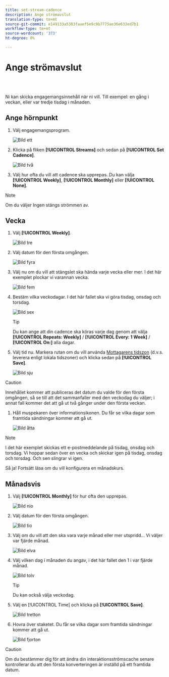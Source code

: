 ```yaml
---
title: set-stream-cadence
description: Ange strömavslut
translation-type: tm+mt
source-git-commit: e149133a5383faaef5e9c9b7775ae36e633ed7b1
workflow-type: tm+mt
source-wordcount: '373'
ht-degree: 0%

---
```



# Ange strömavslut

<br> 

Ni kan skicka engagemangsinnehåll när ni vill. Till exempel: en gång i veckan, eller var tredje tisdag i månaden.

## Ange hörnpunkt

1. Välj engagemangsprogram.

   ![Bild ett](/help/sky/assets/engagement-programs/set-stream-cadence/set-stream-cadence-1.png)

1. Klicka på fliken **[!UICONTROL Streams]** och sedan på **[!UICONTROL Set Cadence]**.

   ![Bild två](/help/sky/assets/engagement-programs/set-stream-cadence/set-stream-cadence-2.png)

1. Välj hur ofta du vill att cadence ska upprepas. Du kan välja **[!UICONTROL Weekly]**, **[!UICONTROL Monthly]** eller **[!UICONTROL None]**.

>[!NOTE]
>
>Om du väljer Ingen stängs strömmen av.

## Vecka

1. Välj **[!UICONTROL Weekly]**.

   ![Bild tre](/help/sky/assets/engagement-programs/set-stream-cadence/set-stream-cadence-3.png)

1. Välj datum för den första omgången.

   ![Bild fyra](/help/sky/assets/engagement-programs/set-stream-cadence/set-stream-cadence-4.png)

1. Välj nu om du vill att stängslet ska hända varje vecka eller mer. I det här exemplet plockar vi varannan vecka.

   ![Bild fem](/help/sky/assets/engagement-programs/set-stream-cadence/set-stream-cadence-5.png)

1. Bestäm vilka veckodagar. I det här fallet ska vi göra tisdag, onsdag och torsdag.

   ![Bild sex](/help/sky/assets/engagement-programs/set-stream-cadence/set-stream-cadence-6.png)

   >[!TIP]
   >
   >Du kan ange att din cadence ska köras varje dag genom att välja **[!UICONTROL Repeats: Weekly]** / **[!UICONTROL Every: 1 Week]** / **[!UICONTROL On:]** alla dagar.

1. Välj tid nu. Markera rutan om du vill använda [Mottagarens tidszon](https://docs.marketo.com/display/DOCS/Schedule+Engagement+Programs+with+Recipient+Time+Zone) (d.v.s. leverera enligt lokala tidszoner) och klicka sedan på **[!UICONTROL Save]**.

   ![Bild sju](/help/sky/assets/engagement-programs/set-stream-cadence/set-stream-cadence-7.png)

>[!CAUTION]
>
>Innehållet kommer att publiceras det datum du valde för den första omgången, så se till att det sammanfaller med den veckodag du väljer; i annat fall kommer det att gå ut två gånger under den första veckan.

1. Håll muspekaren över informationsikonen. Du får se vilka dagar som framtida sändningar kommer att gå ut.

   ![Bild åtta](/help/sky/assets/engagement-programs/set-stream-cadence/set-stream-cadence-8.png)

>[!NOTE]
>
>I det här exemplet skickas ett e-postmeddelande på tisdag, onsdag och torsdag. Vi hoppar sedan över en vecka och skickar igen på tisdag, onsdag och torsdag. Och sen slingrar vi igen.

Så ja! Fortsätt läsa om du vill konfigurera en månadskurs.

## Månadsvis

1. Välj **[!UICONTROL Monthly]** för hur ofta den upprepas.

   ![Bild nio](/help/sky/assets/engagement-programs/set-stream-cadence/set-stream-cadence-9.png)

1. Välj datum för den första omgången.

   ![Bild tio](/help/sky/assets/engagement-programs/set-stream-cadence/set-stream-cadence-10.png)

1. Välj om du vill att den ska vara varje månad eller mer utspridd... Vi väljer var fjärde månad.

   ![Bild elva](/help/sky/assets/engagement-programs/set-stream-cadence/set-stream-cadence-11.png)

1. Välj vilken dag i månaden du angav, i det här fallet den 1 i var fjärde månad.

   ![Bild tolv](/help/sky/assets/engagement-programs/set-stream-cadence/set-stream-cadence-12.png)

   >[!TIP]
   >
   >Du kan också välja veckodag.

1. Välj en [!UICONTROL Time] och klicka på **[!UICONTROL Save]**.

   ![Bild tretton](/help/sky/assets/engagement-programs/set-stream-cadence/set-stream-cadence-13.png)

1. Hovra över staketet. Du får se vilka dagar som framtida sändningar kommer att gå ut.

   ![Bild fjorton](/help/sky/assets/engagement-programs/set-stream-cadence/set-stream-cadence-14.png)

>[!CAUTION]
>
>Om du bestämmer dig för att ändra din interaktionsströmscache senare kontrollerar du att den första konverteringen är inställd på ett framtida datum.
